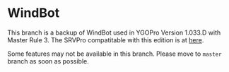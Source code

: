 # WindBot

This branch is a backup of WindBot used in YGOPro Version 1.033.D with Master Rule 3. The SRVPro compatitable with this edition is at [here](https://github.com/purerosefallen/ygopro-server/tree/mr3).

Some features may not be available in this branch. Please move to `master` branch as soon as possible.
